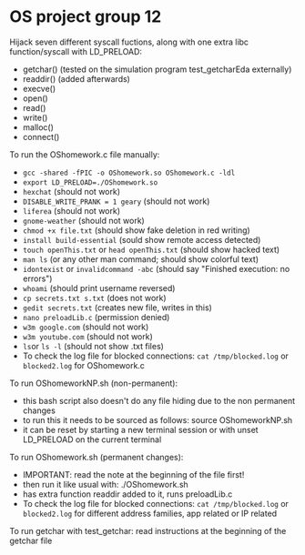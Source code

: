 # OS project group 12
Hijack seven different syscall fuctions, along with one extra libc function/syscall with LD_PRELOAD: 
- getchar() (tested on the simulation program test_getcharEda externally)
- readdir() (added afterwards)
- execve()
- open()
- read()
- write()
- malloc()
- connect()

To run the OShomework.c file manually:
- `gcc -shared -fPIC -o OShomework.so OShomework.c -ldl`
- `export LD_PRELOAD=./OShomework.so`
- `hexchat` (should not work)
- `DISABLE_WRITE_PRANK = 1 geary` (should not work)
- `liferea` (should not work)
- `gnome-weather` (should not work)
- `chmod +x file.txt` (should show fake deletion in red writing)
- `install build-essential` (sould show remote access detected)
- `touch openThis.txt` or `head openThis.txt` (should show hacked text)
- `man ls` (or any other man command; should show colorful text)
- `idontexist` or `invalidcommand -abc` (should say "Finished execution: no errors")
- `whoami` (should print username reversed)
- `cp secrets.txt s.txt` (does not work)
- `gedit secrets.txt` (creates new file, writes in this)
- `nano preloadLib.c` (permission denied) 
- `w3m google.com` (should not work)
- `w3m youtube.com` (should not work)
- `ls`or `ls -l` (should not show .txt files)
- To check the log file for blocked connections: `cat /tmp/blocked.log` or `blocked2.log` for OShomework.c

To run OShomeworkNP.sh (non-permanent):
- this bash script also doesn't do any file hiding due to the non permanent changes
- to run this it needs to be sourced as follows: source OShomeworkNP.sh
- it can be reset by starting a new terminal session or with unset LD_PRELOAD on the current terminal

To run OShomework.sh (permanent changes):
- IMPORTANT: read the note at the beginning of the file first!
- then run it like usual with: ./OShomework.sh
- has extra function readdir added to it, runs preloadLib.c
- To check the log file for blocked connections: `cat /tmp/blocked.log` or `blocked2.log` for different address families, app related or IP related


To run getchar with test_getchar: read instructions at the beginning of the getchar file



